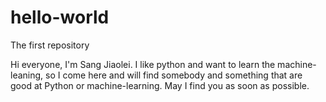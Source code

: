 # hello-world
The first repository

Hi everyone,
I'm Sang Jiaolei. I like python and want to learn the machine-leaning, so I come here and will find somebody and something that are good at Python or machine-learning.
May I find you as soon as possible.
